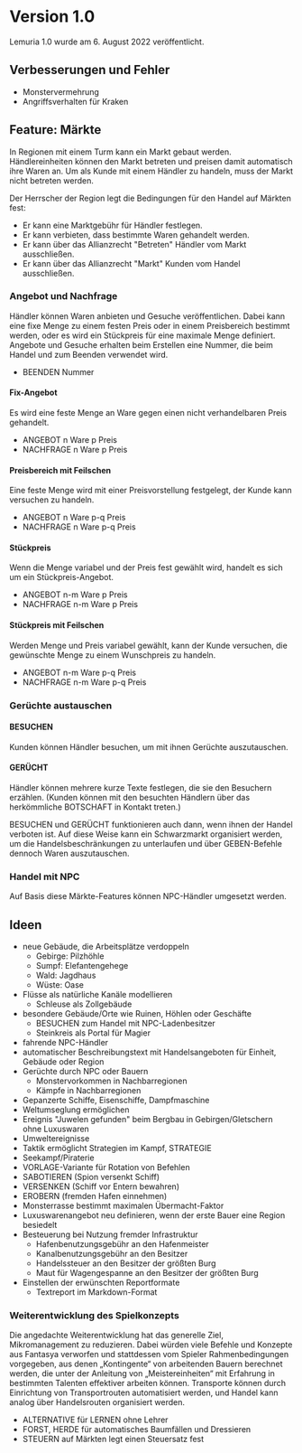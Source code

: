 # Version 1.0

Lemuria 1.0 wurde am 6. August 2022 veröffentlicht.

## Verbesserungen und Fehler

- Monstervermehrung
- Angriffsverhalten für Kraken

## Feature: Märkte

In Regionen mit einem Turm kann ein Markt gebaut werden. Händlereinheiten können
den Markt betreten und preisen damit automatisch ihre Waren an. Um als Kunde mit
einem Händler zu handeln, muss der Markt nicht betreten werden.

Der Herrscher der Region legt die Bedingungen für den Handel auf Märkten fest:

- Er kann eine Marktgebühr für Händler festlegen.
- Er kann verbieten, dass bestimmte Waren gehandelt werden.
- Er kann über das Allianzrecht "Betreten" Händler vom Markt ausschließen.
- Er kann über das Allianzrecht "Markt" Kunden vom Handel ausschließen.

### Angebot und Nachfrage

Händler können Waren anbieten und Gesuche veröffentlichen. Dabei kann eine fixe
Menge zu einem festen Preis oder in einem Preisbereich bestimmt werden, oder
es wird ein Stückpreis für eine maximale Menge definiert. Angebote und Gesuche
erhalten beim Erstellen eine Nummer, die beim Handel und zum Beenden verwendet
wird.

- BEENDEN Nummer

#### Fix-Angebot

Es wird eine feste Menge an Ware gegen einen nicht verhandelbaren Preis
gehandelt.

- ANGEBOT n Ware p Preis
- NACHFRAGE n Ware p Preis

#### Preisbereich mit Feilschen

Eine feste Menge wird mit einer Preisvorstellung festgelegt, der Kunde kann
versuchen zu handeln.

- ANGEBOT n Ware p-q Preis
- NACHFRAGE n Ware p-q Preis

#### Stückpreis

Wenn die Menge variabel und der Preis fest gewählt wird, handelt es sich um ein
Stückpreis-Angebot.

- ANGEBOT n-m Ware p Preis
- NACHFRAGE n-m Ware p Preis

#### Stückpreis mit Feilschen

Werden Menge und Preis variabel gewählt, kann der Kunde versuchen, die
gewünschte Menge zu einem Wunschpreis zu handeln.

- ANGEBOT n-m Ware p-q Preis
- NACHFRAGE n-m Ware p-q Preis

### Gerüchte austauschen

#### BESUCHEN

Kunden können Händler besuchen, um mit ihnen Gerüchte auszutauschen.

#### GERÜCHT

Händler können mehrere kurze Texte festlegen, die sie den Besuchern erzählen.
(Kunden können mit den besuchten Händlern über das herkömmliche BOTSCHAFT in
Kontakt treten.)

BESUCHEN und GERÜCHT funktionieren auch dann, wenn ihnen der Handel verboten
ist. Auf diese Weise kann ein Schwarzmarkt organisiert werden, um die
Handelsbeschränkungen zu unterlaufen und über GEBEN-Befehle dennoch Waren
auszutauschen.

### Handel mit NPC

Auf Basis diese Märkte-Features können NPC-Händler umgesetzt werden. 

## Ideen

- neue Gebäude, die Arbeitsplätze verdoppeln
  - Gebirge: Pilzhöhle
  - Sumpf: Elefantengehege
  - Wald: Jagdhaus
  - Wüste: Oase
- Flüsse als natürliche Kanäle modellieren
  - Schleuse als Zollgebäude
- besondere Gebäude/Orte wie Ruinen, Höhlen oder Geschäfte
  - BESUCHEN zum Handel mit NPC-Ladenbesitzer
  - Steinkreis als Portal für Magier
- fahrende NPC-Händler
- automatischer Beschreibungstext mit Handelsangeboten für Einheit, Gebäude oder Region
- Gerüchte durch NPC oder Bauern
  - Monstervorkommen in Nachbarregionen
  - Kämpfe in Nachbarregionen
- Gepanzerte Schiffe, Eisenschiffe, Dampfmaschine 
- Weltumseglung ermöglichen
- Ereignis "Juwelen gefunden" beim Bergbau in Gebirgen/Gletschern ohne Luxuswaren
- Umweltereignisse
- Taktik ermöglicht Strategien im Kampf, STRATEGIE
- Seekampf/Piraterie
- VORLAGE-Variante für Rotation von Befehlen
- SABOTIEREN (Spion versenkt Schiff)
- VERSENKEN (Schiff vor Entern bewahren)
- EROBERN (fremden Hafen einnehmen)
- Monsterrasse bestimmt maximalen Übermacht-Faktor
- Luxuswarenangebot neu definieren, wenn der erste Bauer eine Region besiedelt
- Besteuerung bei Nutzung fremder Infrastruktur
  - Hafenbenutzungsgebühr an den Hafenmeister
  - Kanalbenutzungsgebühr an den Besitzer
  - Handelssteuer an den Besitzer der größten Burg
  - Maut für Wagengespanne an den Besitzer der größten Burg
- Einstellen der erwünschten Reportformate
  - Textreport im Markdown-Format

### Weiterentwicklung des Spielkonzepts

Die angedachte Weiterentwicklung hat das generelle Ziel, Mikromanagement zu
reduzieren. Dabei würden viele Befehle und Konzepte aus Fantasya verworfen und
stattdessen vom Spieler Rahmenbedingungen vorgegeben, aus denen „Kontingente“
von arbeitenden Bauern berechnet werden, die unter der Anleitung von
„Meistereinheiten“ mit Erfahrung in bestimmten Talenten effektiver arbeiten
können. Transporte können durch Einrichtung von Transportrouten automatisiert
werden, und Handel kann analog über Handelsrouten organisiert werden.

- ALTERNATIVE für LERNEN ohne Lehrer
- FORST, HERDE für automatisches Baumfällen und Dressieren
- STEUERN auf Märkten legt einen Steuersatz fest
